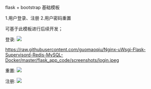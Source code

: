 flask + bootstrap 基础模板

1.用户登录、注册
2.用户密码重置

可基于此模板进行后续开发；

登录:
![](https://raw.githubusercontent.com/guomaoqiu/Nginx-uWsgi-Flask-Supervisord-Redis-MySQL-Docker/master/flask_app_code/screenshots/login.jpeg)

https://raw.githubusercontent.com/guomaoqiu/Nginx-uWsgi-Flask-Supervisord-Redis-MySQL-Docker/master/flask_app_code/screenshots/login.jpeg

重置:
![](https://raw.githubusercontent.com/guomaoqiu/Nginx-uWsgi-Flask-Supervisord-Redis-MySQL-Docker/master/flask_app_code/screenshots/reset.jpeg)

注册:
![](https://raw.githubusercontent.com/guomaoqiu/Nginx-uWsgi-Flask-Supervisord-Redis-MySQL-Docker/master/flask_app_code/screenshots/register.jpeg)

